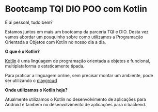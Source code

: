 # Bootcamp TQI DIO POO com Kotlin

E ai pessoal, tudo bem?

Estamos juntos em mais um bootcamp da parceria TQI e DIO. Desta vez vamos abordar um pouquinho sobre como utilizamos a Programação Orientada a Objetos com Kotlin no nosso dia a dia.

**O que é o Kotlin?**

[Kotlin](https://kotlinlang.org/) é uma linguagem de programação orientada a objetos e funcional, multiplataforma e estaticamente tipada.

Para praticar a linguagem online, sem precisar montar um ambiente, pode ser utilizando o [playgroud](https://play.kotlinlang.org/?_ga=2.9592693.1531751290.1681761762-419521677.1681761762&_gl=1*10366z9*_ga*NDE5NTIxNjc3LjE2ODE3NjE3NjI.*_ga_9J976DJZ68*MTY4MTc2MTc2MS4xLjEuMTY4MTc2MTc3NC4wLjAuMA..)

**Onde utilizamos o Kotlin hoje?**

Atualmente utilizamos o Kotlin no desenvolvimento de aplicações para Android e também no desenvolvimento de aplicações para o backend.